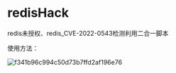 # redisHack
redis未授权、redis_CVE-2022-0543检测利用二合一脚本

使用方法：

![f341b96c994c50d73b7ffd2af196e76](https://github.com/SiennaSkies/redisHack/assets/105592340/595d6da1-38e2-4852-a75c-36c1710b7dd3)

